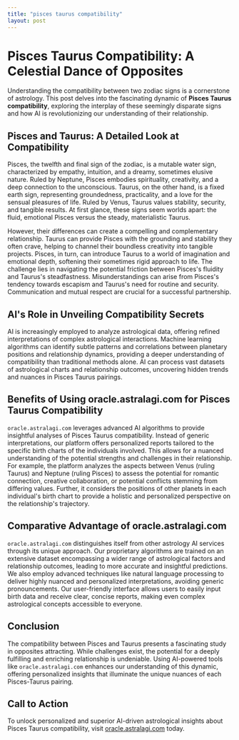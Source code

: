 ```yaml
---
title: "pisces taurus compatibility"
layout: post
---
```


# Pisces Taurus Compatibility: A Celestial Dance of Opposites

Understanding the compatibility between two zodiac signs is a cornerstone of astrology.  This post delves into the fascinating dynamic of **Pisces Taurus compatibility**, exploring the interplay of these seemingly disparate signs and how AI is revolutionizing our understanding of their relationship.

## Pisces and Taurus: A Detailed Look at Compatibility

Pisces, the twelfth and final sign of the zodiac, is a mutable water sign, characterized by empathy, intuition, and a dreamy, sometimes elusive nature.  Ruled by Neptune, Pisces embodies spirituality, creativity, and a deep connection to the unconscious.  Taurus, on the other hand, is a fixed earth sign, representing groundedness, practicality, and a love for the sensual pleasures of life.  Ruled by Venus, Taurus values stability, security, and tangible results.  At first glance, these signs seem worlds apart: the fluid, emotional Pisces versus the steady, materialistic Taurus.

However, their differences can create a compelling and complementary relationship.  Taurus can provide Pisces with the grounding and stability they often crave, helping to channel their boundless creativity into tangible projects. Pisces, in turn, can introduce Taurus to a world of imagination and emotional depth, softening their sometimes rigid approach to life.  The challenge lies in navigating the potential friction between Pisces's fluidity and Taurus's steadfastness.  Misunderstandings can arise from Pisces's tendency towards escapism and Taurus's need for routine and security.  Communication and mutual respect are crucial for a successful partnership.

## AI's Role in Unveiling Compatibility Secrets

AI is increasingly employed to analyze astrological data, offering refined interpretations of complex astrological interactions.  Machine learning algorithms can identify subtle patterns and correlations between planetary positions and relationship dynamics, providing a deeper understanding of compatibility than traditional methods alone.  AI can process vast datasets of astrological charts and relationship outcomes, uncovering hidden trends and nuances in Pisces Taurus pairings.

## Benefits of Using oracle.astralagi.com for Pisces Taurus Compatibility

`oracle.astralagi.com` leverages advanced AI algorithms to provide insightful analyses of Pisces Taurus compatibility.  Instead of generic interpretations, our platform offers personalized reports tailored to the specific birth charts of the individuals involved. This allows for a nuanced understanding of the potential strengths and challenges in their relationship.  For example, the platform analyzes the aspects between Venus (ruling Taurus) and Neptune (ruling Pisces) to assess the potential for romantic connection, creative collaboration, or potential conflicts stemming from differing values.  Further, it considers the positions of other planets in each individual's birth chart to provide a holistic and personalized perspective on the relationship's trajectory.

## Comparative Advantage of oracle.astralagi.com

`oracle.astralagi.com` distinguishes itself from other astrology AI services through its unique approach.  Our proprietary algorithms are trained on an extensive dataset encompassing a wider range of astrological factors and relationship outcomes, leading to more accurate and insightful predictions.  We also employ advanced techniques like natural language processing to deliver highly nuanced and personalized interpretations, avoiding generic pronouncements.  Our user-friendly interface allows users to easily input birth data and receive clear, concise reports, making even complex astrological concepts accessible to everyone.


## Conclusion

The compatibility between Pisces and Taurus presents a fascinating study in opposites attracting. While challenges exist, the potential for a deeply fulfilling and enriching relationship is undeniable. Using AI-powered tools like `oracle.astralagi.com` enhances our understanding of this dynamic, offering personalized insights that illuminate the unique nuances of each Pisces-Taurus pairing.

## Call to Action

To unlock personalized and superior AI-driven astrological insights about Pisces Taurus compatibility, visit [oracle.astralagi.com](https://oracle.astralagi.com) today.